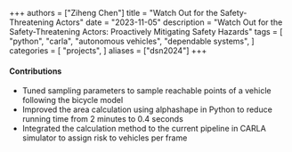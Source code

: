 +++
authors = ["Ziheng Chen"]
title = "Watch Out for the Safety-Threatening Actors"
date = "2023-11-05"
description = "Watch Out for the Safety-Threatening Actors: Proactively Mitigating Safety Hazards"
tags = [
    "python",
    "carla",
    "autonomous vehicles",
    "dependable systems",
]
categories = [
    "projects",
]
aliases = ["dsn2024"]
+++

#### Contributions
- Tuned sampling parameters to sample reachable points of a vehicle following the bicycle model
- Improved the area calculation using alphashape in Python to reduce running time from 2 minutes to 0.4 seconds
- Integrated the calculation method to the current pipeline in CARLA simulator to assign risk to vehicles per frame



